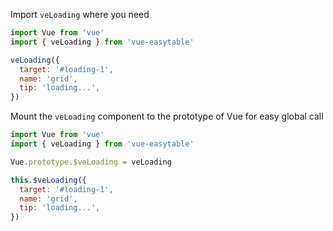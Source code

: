 <anchor label="Usage"/>

Import `veLoading` where you need

```javascript
import Vue from 'vue'
import { veLoading } from 'vue-easytable'
```

```javascript
veLoading({
  target: '#loading-1',
  name: 'grid',
  tip: 'loading...',
})
```

<anchor label="Global Usage"/>

Mount the `veLoading` component to the prototype of Vue for easy global call

```javascript
import Vue from 'vue'
import { veLoading } from 'vue-easytable'

Vue.prototype.$veLoading = veLoading
```

```javascript
this.$veLoading({
  target: '#loading-1',
  name: 'grid',
  tip: 'loading...',
})
```
